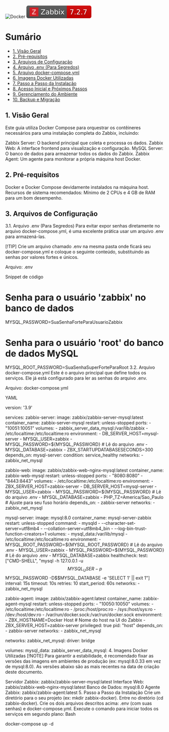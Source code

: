![Docker](https://img.shields.io/badge/docker-%230db7ed.svg?style=for-the-badge&logo=docker&logoColor=white)
![Zabbix](/icons/zabbix-badge.svg)

# Sumário
- [1. Visão Geral](#1-visão-geral)
- [2. Pré-requisitos](#2-pré-requisito)
- [3. Arquivos de Configuração](#3-arquivos-de-configuracao)
- [4. Arquivo .env (Para Segredos)](#arquivo-env)
- [5. Arquivo docker-compose.yml](#arquivo-docker-compose)
- [6. Imagens Docker Utilizadas](#imagem-docker)
- [7. Passo a Passo da Instalação](#passo-instalacao)
- [8. Acesso Inicial e Próximos Passos](#acesso-inicial)
- [9. Gerenciamento do Ambiente](#gerenciamento-ambiente)
- [10. Backup e Migração](#backup-migracao) 

## 1. Visão Geral
Este guia utiliza Docker Compose para orquestrar os contêineres necessários para uma instalação completa do Zabbix, incluindo:

Zabbix Server: O backend principal que coleta e processa os dados.
Zabbix Web: A interface frontend para visualização e configuração.
MySQL Server: O banco de dados para armazenar todos os dados do Zabbix.
Zabbix Agent: Um agente para monitorar a própria máquina host Docker.

## 2. Pré-requisitos
Docker e Docker Compose devidamente instalados na máquina host.
Recursos de sistema recomendados: Mínimo de 2 CPUs e 4 GB de RAM para um bom desempenho.

## 3. Arquivos de Configuração
3.1. Arquivo .env (Para Segredos)
Para evitar expor senhas diretamente no arquivo docker-compose.yml, é uma excelente prática usar um arquivo .env para armazená-las.

[!TIP]
Crie um arquivo chamado .env na mesma pasta onde ficará seu docker-compose.yml e coloque o seguinte conteúdo, substituindo as senhas por valores fortes e únicos.

Arquivo: .env

Snippet de código

# Senha para o usuário 'zabbix' no banco de dados
MYSQL_PASSWORD=SuaSenhaForteParaUsuarioZabbix

# Senha para o usuário 'root' do banco de dados MySQL
MYSQL_ROOT_PASSWORD=SuaSenhaSuperForteParaRoot
3.2. Arquivo docker-compose.yml
Este é o arquivo principal que define todos os serviços. Ele já está configurado para ler as senhas do arquivo .env.

Arquivo: docker-compose.yml

YAML

version: '3.9'

services:
  zabbix-server:
    image: zabbix/zabbix-server-mysql:latest
    container_name: zabbix-server-mysql
    restart: unless-stopped
    ports:
      - "10051:10051"
    volumes:
      - zabbix_server_data_mysql:/var/lib/zabbix
      - /etc/localtime:/etc/localtime:ro
    environment:
      - DB_SERVER_HOST=mysql-server
      - MYSQL_USER=zabbix
      - MYSQL_PASSWORD=${MYSQL_PASSWORD} # Lê do arquivo .env
      - MYSQL_DATABASE=zabbix
      - ZBX_STARTUPDATABASESECONDS=300
    depends_on:
      mysql-server:
        condition: service_healthy
    networks:
      - zabbix_net_mysql

  zabbix-web:
    image: zabbix/zabbix-web-nginx-mysql:latest
    container_name: zabbix-web-mysql
    restart: unless-stopped
    ports:
      - "8080:8080"
      - "8443:8443"
    volumes:
      - /etc/localtime:/etc/localtime:ro
    environment:
      - ZBX_SERVER_HOST=zabbix-server
      - DB_SERVER_HOST=mysql-server
      - MYSQL_USER=zabbix
      - MYSQL_PASSWORD=${MYSQL_PASSWORD} # Lê do arquivo .env
      - MYSQL_DATABASE=zabbix
      - PHP_TZ=America/Sao_Paulo # Ajuste para seu fuso horário
    depends_on:
      - zabbix-server
    networks:
      - zabbix_net_mysql

  mysql-server:
    image: mysql:8.0
    container_name: mysql-server-zabbix
    restart: unless-stopped
    command:
      - mysqld
      - --character-set-server=utf8mb4
      - --collation-server=utf8mb4_bin
      - --log-bin-trust-function-creators=1
    volumes:
      - mysql_data:/var/lib/mysql
      - /etc/localtime:/etc/localtime:ro
    environment:
      - MYSQL_ROOT_PASSWORD=${MYSQL_ROOT_PASSWORD} # Lê do arquivo .env
      - MYSQL_USER=zabbix
      - MYSQL_PASSWORD=${MYSQL_PASSWORD} # Lê do arquivo .env
      - MYSQL_DATABASE=zabbix
    healthcheck:
      test: ["CMD-SHELL", "mysql -h 127.0.0.1 -u$$MYSQL_USER -p$$MYSQL_PASSWORD -D$$MYSQL_DATABASE -e 'SELECT 1' || exit 1"]
      interval: 15s
      timeout: 10s
      retries: 10
      start_period: 60s
    networks:
      - zabbix_net_mysql

  zabbix-agent:
    image: zabbix/zabbix-agent:latest
    container_name: zabbix-agent-mysql
    restart: unless-stopped
    ports:
      - "10050:10050"
    volumes:
      - /etc/localtime:/etc/localtime:ro
      - /proc:/host/proc:ro
      - /sys:/host/sys:ro
      - /dev:/host/dev:ro
      - /var/run/docker.sock:/var/run/docker.sock
    environment:
      - ZBX_HOSTNAME=Docker Host # Nome do host na UI do Zabbix
      - ZBX_SERVER_HOST=zabbix-server
    privileged: true
    pid: "host"
    depends_on:
      - zabbix-server
    networks:
      - zabbix_net_mysql

networks:
  zabbix_net_mysql:
    driver: bridge

volumes:
  mysql_data:
  zabbix_server_data_mysql:
4. Imagens Docker Utilizadas
[!NOTE]
Para garantir a estabilidade, é recomendado fixar as versões das imagens em ambientes de produção (ex: mysql:8.0.33 em vez de mysql:8.0). As versões abaixo são as mais recentes na data de criação deste documento.

Servidor Zabbix: zabbix/zabbix-server-mysql:latest
Interface Web: zabbix/zabbix-web-nginx-mysql:latest
Banco de Dados: mysql:8.0
Agente Zabbix: zabbix/zabbix-agent:latest
5. Passo a Passo da Instalação
Crie um diretório para o seu projeto (ex: mkdir zabbix-docker).
Entre no diretório (cd zabbix-docker).
Crie os dois arquivos descritos acima: .env (com suas senhas) e docker-compose.yml.
Execute o comando para iniciar todos os serviços em segundo plano:
Bash

docker-compose up -d